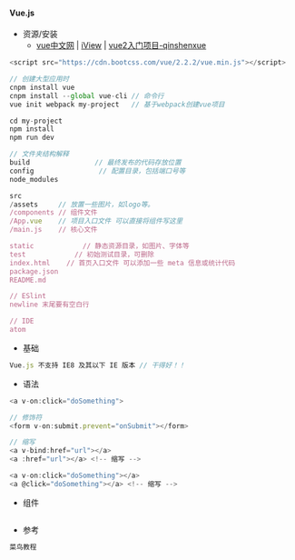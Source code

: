 #### **Vue.js**

* 资源/安装
  * [vue中文网](https://vuefe.cn/v2/guide/) \| [iView](https://gold.xitu.io/post/58a5a53761ff4b006c44ba5b?utm_source=gold_browser_extension) \| [vue2入门项目-qinshenxue](vue2-vue-router2-webpack2)

```js
<script src="https://cdn.bootcss.com/vue/2.2.2/vue.min.js"></script>

// 创建大型应用时
cnpm install vue
cnpm install --global vue-cli // 命令行
vue init webpack my-project   // 基于webpack创建vue项目

cd my-project
npm install
npm run dev

// 文件夹结构解释
build                // 最终发布的代码存放位置
config                // 配置目录，包括端口号等 
node_modules

src    
/assets     // 放置一些图片，如logo等。
/components // 组件文件
/App.vue    // 项目入口文件 可以直接将组件写这里
/main.js    // 核心文件

static            // 静态资源目录，如图片、字体等
test            // 初始测试目录，可删除
index.html    // 首页入口文件 可以添加一些 meta 信息或统计代码
package.json    
README.md

// ESlint 
newline 末尾要有空白行

// IDE
atom
```

* 基础

```js
Vue.js 不支持 IE8 及其以下 IE 版本 // 干得好！！
```

* 语法

```js
<a v-on:click="doSomething">

// 修饰符
<form v-on:submit.prevent="onSubmit"></form>

// 缩写
<a v-bind:href="url"></a>
<a :href="url"></a> <!-- 缩写 -->

<a v-on:click="doSomething"></a>
<a @click="doSomething"></a> <!-- 缩写 -->

```

* 组件

```js

```

* 参考

```js
菜鸟教程
```



